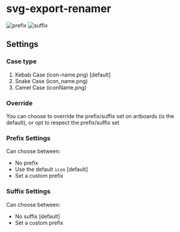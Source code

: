 # svg-export-renamer

![prefix](https://user-images.githubusercontent.com/3017967/50996270-4da92b80-14d6-11e9-82c2-aaaa5c6ce337.png)
![suffix](https://user-images.githubusercontent.com/3017967/50996269-4da92b80-14d6-11e9-9f54-e173dd4356ee.png)

## Settings
### Case type
 1) Kebab Case (icon-name.png) [default]
 2) Snake Case (icon_name.png)
 3) Camel Case (iconName.png)

### Override
 You can choose to override the prefix/suffix set on artboards (is the default), or opt to respect the prefix/suffix set

### Prefix Settings
 Can choose between:
 * No prefix
 * Use the default `icon` [default]
 * Set a custom prefix

### Suffix Settings
 Can choose between:
 * No suffix [default]
 * Set a custom prefix
